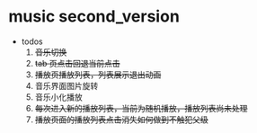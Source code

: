 <!--
 * @Author: FBB
 * @Date: 2019-08-13 21:34:54
 * @LastEditors: FBB
 * @LastEditTime: 2020-08-13 21:32:51
 * @Description:
-->

# music second_version

- todos
  1. ~~音乐切换~~
  2. ~~tab 页点击回退当前点击~~
  3. ~~播放页播放列表，列表展示退出动画~~
  4. 音乐界面图片旋转
  5. 音乐小化播放
  6. ~~每次进入新的播放列表，当前为随机播放，播放列表尚未处理~~
  7. ~~播放页面的播放列表点击消失如何做到不触犯父级~~
